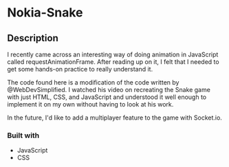 # Nokia-Snake

<h2>Description</h2>

I recently came across an interesting way of doing animation in JavaScript called requestAnimationFrame. After reading up on it, I felt that I needed to get some hands-on practice to really understand it.

The code found here is a modification of the code written by @WebDevSimplified. I watched his video on recreating the Snake game with just HTML, CSS, and JavaScript and understood it well enough to implement it on my own without having to look at his work.

In the future, I'd like to add a multiplayer feature to the game with Socket.io.

### Built with

- JavaScript
- CSS
